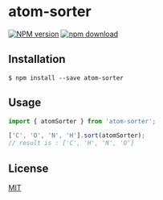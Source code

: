 # atom-sorter

[![NPM version][npm-image]][npm-url]
[![npm download][download-image]][download-url]

## Installation

`$ npm install --save atom-sorter`

## Usage

```js
import { atomSorter } from 'atom-sorter';

['C', 'O', 'N', 'H'].sort(atomSorter);
// result is : ['C', 'H', 'N', 'O']
```

## License

[MIT](./LICENSE)

[npm-image]: https://img.shields.io/npm/v/atom-sorter.svg?style=flat-square
[npm-url]: https://www.npmjs.com/package/atom-sorter
[download-image]: https://img.shields.io/npm/dm/atom-sorter.svg?style=flat-square
[download-url]: https://www.npmjs.com/package/atom-sorter
